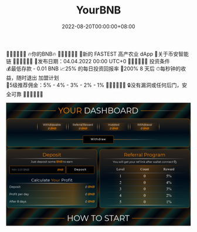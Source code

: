 ﻿---
title: "YourBNB"
description: "币安智能链上新的 FASTEST 高产农业 dApp！质押您的 BNB 并在 8 天后赚取 200% 的奖励！每天 25%！"
date: 2022-08-20T00:00:00+08:00
lastmod: 2022-08-20T00:00:00+08:00
draft: false
authors: [“boogArno”]
featuredImage: "yourbnb.png"
tags: ["High risk","YourBNB"]
categories: ["nfts"]
nfts: ["High risk"]
blockchain: "BSC"
website: "https://ybnb.app/"
twitter: "https://twitter.com/ybnbapp"
discord: ""
telegram: "https://t.me/ybnbapp"
github: ""
youtube: ""
twitch: ""
facebook: ""
instagram: ""
reddit: ""
medium: ""
steam: ""
gitbook: ""
googleplay: ""
appstore: ""
status: "Live"
weight: 
lightgallery: true
toc: true
pinned: false
recommend: false
recommend1: false
---
🔸🔸🔸🔸🔸🔸
🔥你的BNB🔥
🔸🔸🔸🔸🔸🔸
🔶新的 FASTEST 高产农业 dApp
🔶关于币安智能链
🔸🔸🔸🔸🔸🔸
🚀发布日期：04.04.2022 00:00 UTC+0
🔸🔸🔸🔸🔸🔸
  投资条件  
💰最低存款 - 0.01 BNB
📈25% 的每日投资回报率
🚀200% 8 天后
⏱每秒钟的收益，随时退出
  加盟计划  
🤝5级推荐佣金：5% - 4% - 3% - 2% - 1%
🔸🔸🔸🔸🔸🔸
🔒没有漏洞或任何后门，安全可靠
🔸🔸🔸🔸🔸🔸

![yourbnb-dapp-high-risk-bsc-image1_f87fdb07fbee5029fb905e32b6517141](yourbnb-dapp-high-risk-bsc-image1_f87fdb07fbee5029fb905e32b6517141.png)